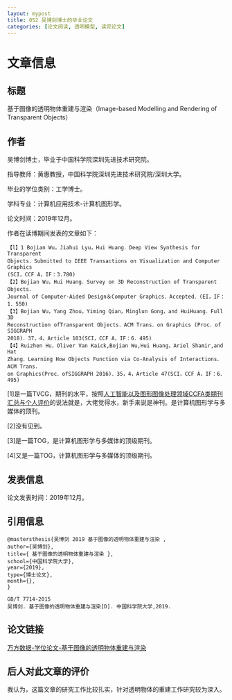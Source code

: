 ```yaml
---
layout: mypost
title: 052 吴博剑博士的毕业论文
categories: [论文阅读, 透明模型, 读完论文]
---
```



# 文章信息

## 标题

基于图像的透明物体重建与渲染（Image-based Modelling and Rendering of Transparent Objects）

## 作者

吴博剑博士，毕业于中国科学院深圳先进技术研究院。

指导教师：黄惠教授，中国科学院深圳先进技术研究院/深圳大学。

毕业的学位类别：工学博士。

学科专业：计算机应用技术-计算机图形学。

论文时间：2019年12月。

作者在读博期间发表的文章如下：

```
【l】1 Bojian Wu，Jiahui Lyu，Hui Huang．Deep View Synthesis for Transparent
Objects．Submitted to IEEE Transactions on Visualization and Computer Graphics
(SCI，CCF A，IF：3.780)
【2】Bojian Wu，Hui Huang．Survey on 3D Reconstruction of Transparent Objects．
Journal of Computer-Aided Design＆Computer Graphics．Accepted．(EI，IF：1．550)
【3】Bojian Wu，Yang Zhou，Yiming Qian，Minglun Gong，and HuiHuang．Full 3D
Reconstruction ofTransparent Objects．ACM Trans．on Graphics (Proc．of SIGGRAPH
2018)．37，4，Article 103(SCI，CCF A，IF：6．495)
【4】Ruizhen Hu，Oliver Van Kaick,Bojian Wu,Hui Huang，Ariel Shamir,and Hat
Zhang．Learning How Objects Function via Co-Analysis of Interactions．ACM Trans．
on Graphics(Proc．ofSIGGRAPH 2016)．35，4，Article 47(SCI，CCF A，IF：6．495)
```

[1]是一篇TVCG，期刊的水平，按照[人工智能以及图形图像处理领域CCFA类期刊汇总与个人评价](https://blog.csdn.net/aliexken/article/details/115002540)的说法就是，大佬觉得水，新手来说是神刊。是计算机图形学与多媒体的顶刊。

[2]没有见到。

[3]是一篇TOG，是计算机图形学与多媒体的顶级期刊。

[4]又是一篇TOG，计算机图形学与多媒体的顶级期刊。

## 发表信息

论文发表时间：2019年12月。

## 引用信息

```
@mastersthesis{吴博剑 2019 基于图像的透明物体重建与渲染 ,
author={吴博剑},
title={ 基于图像的透明物体重建与渲染 },
school={中国科学院大学},
year={2019},
type={博士论文},
month={},
}

GB/T 7714-2015
吴博剑. 基于图像的透明物体重建与渲染[D]. 中国科学院大学,2019.
```

## 论文链接

[万方数据-学位论文-基于图像的透明物体重建与渲染](https://d.wanfangdata.com.cn/thesis/Y3684580)

## 后人对此文章的评价

我认为，这篇文章的研究工作比较扎实，针对透明物体的重建工作研究较为深入。

